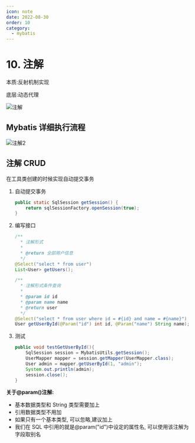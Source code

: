 ```yaml
---
icon: note
date: 2022-08-30
order: 10
category:
  - mybatis
---
```


# 10. 注解

本质:反射机制实现

底层:动态代理

![注解](https://gcore.jsdelivr.net/gh/SurplusFate/guide_img@main/img/202208271712417.png)

## Mybatis 详细执行流程

![注解2](https://gcore.jsdelivr.net/gh/SurplusFate/guide_img@main/img/202208271712051.png)

## 注解 CRUD

在工具类创建的时候实现自动提交事务

1. 自动提交事务

   ```java
   public static SqlSession getSession() {
       return sqlSessionFactory.openSession(true);
   }
   ```

2. 编写接口

   ```java
   /**
     * 注解形式
     *
     * @return 全部用户信息
     */
   @Select("select * from user")
   List<User> getUsers();

   /**
     * 注解形式条件查询
     *
     * @param id id
     * @param name name
     * @return user
     */
   @Select("select * from user where id = #{id} and name = #{name}")
   User getUserById(@Param("id") int id, @Param("name") String name);
   ```

3. 测试

   ```java
   public void testGetUserById(){
       SqlSession session = MybatisUtils.getSession();
       UserMapper mapper = session.getMapper(UserMapper.class);
       User admin = mapper.getUserById(1, "admin");
       System.out.println(admin);
       session.close();
   }
   ```

**关于@param()注解:**

- 基本数据类型和 String 类型需要加上
- 引用数据类型不用加
- 如果只有一个基本类型, 可以忽略,建议加上
- 我们在 SQL 中引用的就是@param("id")中设定的属性名, 可以使用该注解为字段取别名
